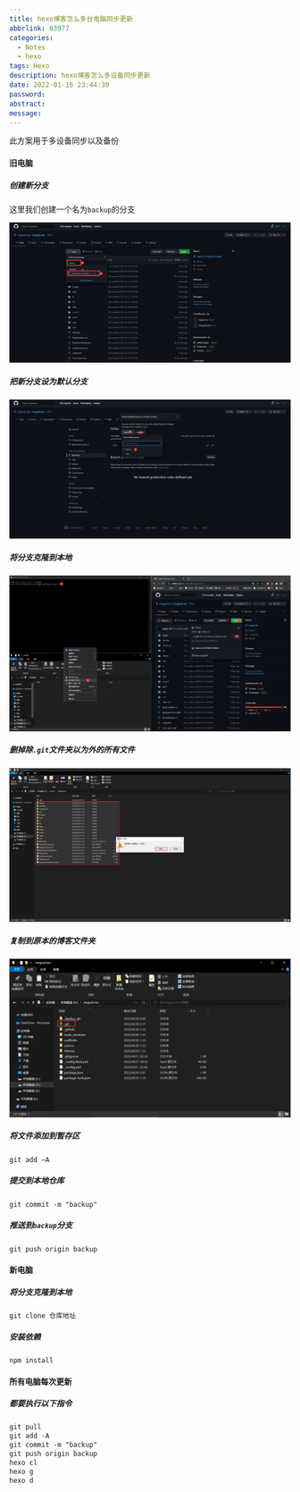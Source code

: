 ```yaml
---
title: hexo博客怎么多台电脑同步更新
abbrlink: 63977
categories:
  - Notes
  - hexo
tags: Hexo
description: hexo博客怎么多设备同步更新
date: 2022-01-16 23:44:39
password:
abstract:
message:
---
```

此方案用于多设备同步以及备份
#### 旧电脑

##### 创建新分支

这里我们创建一个名为`backup`的分支

![](hexo博客怎么多台电脑同步更新/update%20(1).png)

##### 把新分支设为默认分支

![](hexo博客怎么多台电脑同步更新/update%20(2).png)

##### 将分支克隆到本地

![](hexo博客怎么多台电脑同步更新/update%20(4).png)

##### 删掉除`.git`文件夹以为外的所有文件

![](hexo博客怎么多台电脑同步更新/update%20(5).png)

##### 复制到原本的博客文件夹

![](hexo博客怎么多台电脑同步更新/update%20(6).png)

##### 将文件添加到暂存区

```git add –A```

##### 提交到本地仓库

```git commit -m "backup"```

##### 推送到`backup`分支

```git push origin backup```

#### 新电脑

##### 将分支克隆到本地

```git clone 仓库地址```

##### 安装依赖

```npm install```

#### 所有电脑每次更新

##### 都要执行以下指令

```
git pull
git add -A
git commit -m "backup"
git push origin backup
hexo cl
hexo g
hexo d
```
